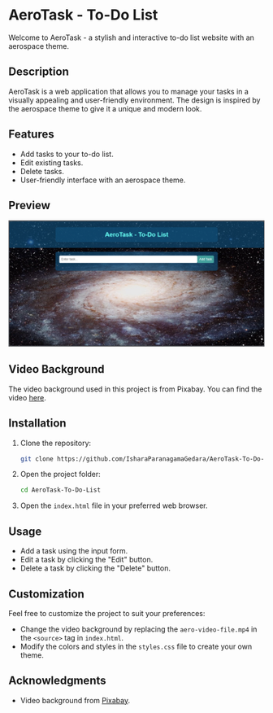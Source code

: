 # AeroTask - To-Do List

Welcome to AeroTask - a stylish and interactive to-do list website with an aerospace theme.

## Description

AeroTask is a web application that allows you to manage your tasks in a visually appealing and user-friendly environment. The design is inspired by the aerospace theme to give it a unique and modern look.

## Features

- Add tasks to your to-do list.
- Edit existing tasks.
- Delete tasks.
- User-friendly interface with an aerospace theme.

## Preview

![AeroTask Preview](screenshot.png)

## Video Background

The video background used in this project is from Pixabay. You can find the video [here](https://pixabay.com/videos/galaxy-spinning-zooming-in-19641/).

## Installation

1. Clone the repository:

   ```bash
   git clone https://github.com/IsharaParanagamaGedara/AeroTask-To-Do-List.git
   ```

2. Open the project folder:

   ```bash
   cd AeroTask-To-Do-List
   ```

3. Open the `index.html` file in your preferred web browser.

## Usage

- Add a task using the input form.
- Edit a task by clicking the "Edit" button.
- Delete a task by clicking the "Delete" button.

## Customization

Feel free to customize the project to suit your preferences:

- Change the video background by replacing the `aero-video-file.mp4` in the `<source>` tag in `index.html`.
- Modify the colors and styles in the `styles.css` file to create your own theme.

## Acknowledgments

- Video background from [Pixabay](https://pixabay.com/videos/galaxy-spinning-zooming-in-19641/).


